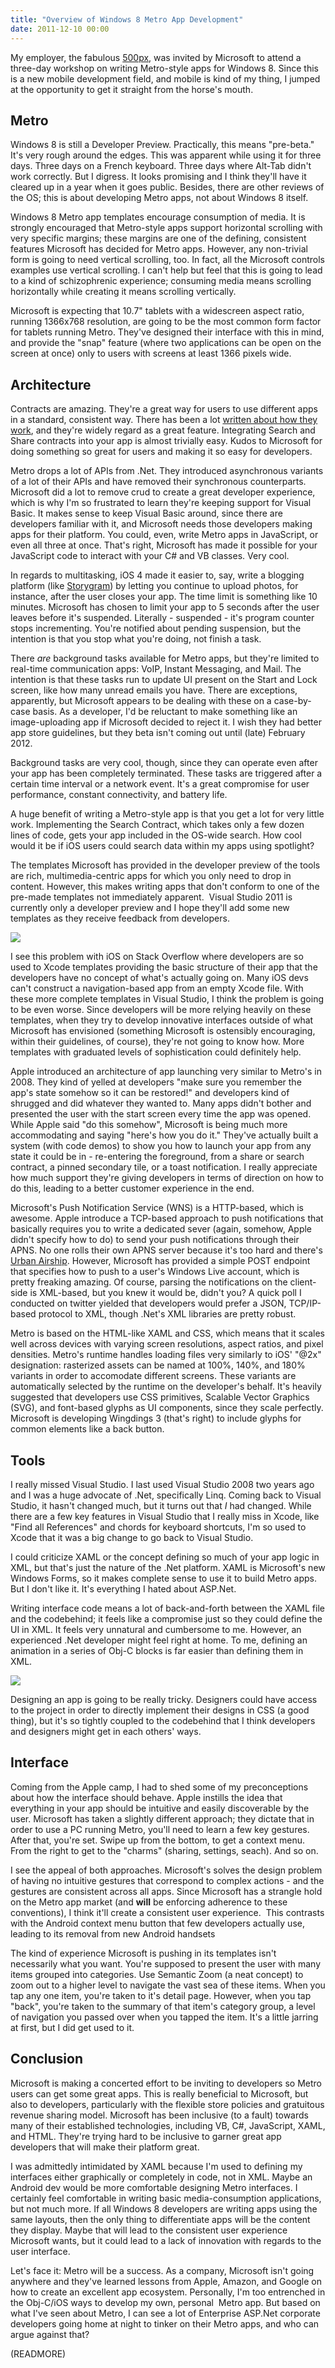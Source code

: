 ```yaml
---
title: "Overview of Windows 8 Metro App Development"
date: 2011-12-10 00:00
---
```


My employer, the fabulous [500px](http://500px.com/), was invited by Microsoft to attend a three-day workshop on writing Metro-style apps for Windows 8. Since this is a new mobile development field, and mobile is kind of my thing, I jumped at the opportunity to get it straight from the horse's mouth.



## Metro

Windows 8 is still a Developer Preview. Practically, this means "pre-beta." It's very rough around the edges. This was apparent while using it for three days. Three days on a French keyboard. Three days where Alt-Tab didn't work correctly. But I digress. It looks promising and I think they'll have it cleared up in a year when it goes public. Besides, there are other reviews of the OS; this is about developing Metro apps, not about Windows 8 itself.

Windows 8 Metro app templates encourage consumption of media. It is strongly encouraged that&nbsp;Metro-style apps support horizontal scrolling with very specific margins; these margins are one of the defining, consistent features Microsoft has decided for Metro apps. However, any non-trivial form is going to need vertical scrolling, too. In fact, all the Microsoft controls examples use vertical scrolling. I can't help but feel that this is going to lead to a kind of schizophrenic experience; consuming media means scrolling horizontally while creating it means scrolling vertically.

Microsoft is expecting that 10.7" tablets with a widescreen aspect ratio, running 1366x768 resolution, are going to be the most common form factor for tablets running Metro. They've designed their interface with this in mind, and provide the "snap" feature (where two applications can be open on the screen at once) only to users with screens at least 1366 pixels wide.

## Architecture

Contracts are amazing. They're a great way for users to use different apps in a standard, consistent way. There has been a lot [written about how they work](http://www.pcworld.com/article/239893/windows_8_going_indepth_with_microsofts_massive_update_to_windows.html), and they're widely regard as a great feature. Integrating Search and Share contracts into your app is almost trivially easy. Kudos to Microsoft for doing something so great for users and making it so easy for developers.

Metro drops a lot of APIs from .Net. They introduced asynchronous variants of a lot of their APIs and have removed their synchronous counterparts. Microsoft did a lot to remove crud to create a great developer experience, which is why I'm so frustrated to learn they're keeping support for Visual Basic. It makes sense to keep Visual Basic around, since there are developers familiar with it, and Microsoft needs those developers making apps for their platform. You could, even, write Metro apps in JavaScript, or even all three at once. That's right, Microsoft has made it possible for your JavaScript code to interact with your C# and VB classes. Very cool.

In regards to multitasking, iOS 4 made it easier to, say, write a blogging platform (like [Storygram](http://itunes.apple.com/us/app/storygram/id482507340?mt=8&ls=1)) by letting you continue to upload photos, for instance, after the user closes your app. The time limit is something like 10 minutes. Microsoft has chosen to limit your app to 5 seconds after the user leaves before it's suspended. Literally - suspended - it's program counter stops incrementing. You're notified about pending suspension, but the intention is that you stop what you're doing, not finish a task.

There _are_ background tasks available for Metro apps, but they're limited to real-time communication apps: VoIP, Instant Messaging, and Mail. The intention is that these tasks run to update UI present on the Start and Lock screen, like how many unread emails you have. There are exceptions, apparently, but Microsoft appears to be dealing with these on a case-by-case basis. As a developer, I'd be reluctant to make something like an image-uploading app if Microsoft decided to reject it. I wish they had better app store guidelines, but they beta isn't coming out until (late) February 2012.

Background tasks are very cool, though, since they can operate even after your app has been completely terminated. These tasks are triggered after a certain time interval or a network event. It's a great compromise for user performance, constant connectivity, and battery life.

A huge benefit of writing a Metro-style app is that you get a lot for very little work. Implementing the Search Contract, which takes only a few dozen lines of code, gets your app included in the OS-wide search. How cool would it be if iOS users could search data within my apps using spotlight?

The templates Microsoft has provided in the developer preview of the tools are rich, multimedia-centric apps for which you only need to drop in content. However, this makes writing apps that don't conform to one of the pre-made templates not immediately apparent. &nbsp;Visual Studio 2011 is currently only a developer preview and I hope they'll add some new templates as they receive feedback from developers.

 ![](/img/import/blog/2011/12/overview-of-metro-apps/50EABE3930B84B309A4AEEF35C302C7D.png)

I see this problem with iOS on Stack Overflow where developers are so used to Xcode templates providing the basic structure of their app that the developers have no concept of what's actually going on. Many iOS devs can't construct a navigation-based app from an empty Xcode file. With these more complete templates in Visual Studio, I think the problem is going to be even worse. Since developers will be more relying&nbsp;heavily on these templates, when they try to develop innovative interfaces outside of what Microsoft has envisioned (something Microsoft is ostensibly encouraging, within their guidelines, of course), they're not going to know how. More templates with graduated levels of sophistication could definitely help.

Apple introduced an architecture of app launching very similar to Metro's in 2008. They kind of yelled at developers "make sure you remember the app's state somehow so it can be restored!" and developers kind of shrugged and did whatever they wanted to. Many apps didn't bother and presented the user with the start screen every time the app was opened. While Apple said "do this somehow", Microsoft is being much more accommodating and saying "here's how you do it." They've actually built a system (with code demos) to show you how to launch your app from any state it could be in - re-entering the foreground, from a share or search contract, a pinned secondary tile, or a toast notification. I really appreciate how much support they're giving developers in terms of direction on how to do this, leading to a better customer experience in the end.

Microsoft's Push Notification Service (WNS) is a HTTP-based, which is awesome. Apple introduce a TCP-based approach to push notifications that basically requires you to write a dedicated sever (again, somehow, Apple didn't specify how to do) to send your push notifications through their APNS. No one rolls their own APNS server because it's too hard and there's [Urban Airship](http://urbanairship.com/). However, Microsoft has provided a simple POST endpoint that specifies how to push to a user's Windows Live account, which is pretty freaking amazing. Of course, parsing the notifications on the client-side is XML-based, but you knew it would be, didn't you? A quick poll I conducted on twitter yielded that developers would prefer a JSON, TCP/IP-based protocol to XML, though .Net's XML libraries are pretty robust.

Metro is based on the HTML-like XAML and CSS, which means that it scales well across devices with varying screen resolutions, aspect ratios, and pixel densities. Metro's runtime handles loading files very similarly to iOS' "@2x" designation: rasterized assets can be named at 100%, 140%, and 180% variants in order to accomodate different screens. These variants are automatically selected by the runtime on the developer's behalf. It's heavily suggested that developers use CSS primitives, Scalable Vector Graphics (SVG), and font-based glyphs as UI components, since they scale perfectly. Microsoft is developing Wingdings 3 (that's right) to include glyphs for common elements like a back button.

## Tools

I really missed Visual Studio. I last used Visual Studio 2008 two years ago and I was a huge advocate of .Net, specifically Linq. Coming back to Visual Studio, it hasn't changed much, but it turns out that _I_ had changed. While there are a few key features in Visual Studio that I really miss in Xcode, like "Find all References" and chords for keyboard shortcuts, I'm so used to Xcode that it was a big change to go back to Visual Studio.

I could criticize XAML or the concept defining so much of your app logic in XML, but that's just the nature of the .Net platform. XAML is Microsoft's new Windows Forms, so it makes complete sense to use it to build Metro apps. But I don't like it. It's everything I hated about ASP.Net.

Writing interface code means a lot of back-and-forth between the XAML file and the codebehind; it feels like a compromise just so they could define the UI in XML. It feels very unnatural and cumbersome to me. However, an experienced .Net developer might feel right at home. To me, defining an animation in a series of Obj-C blocks is far easier than defining them in XML.

 ![](/img/import/blog/2011/12/overview-of-metro-apps/F03A6746F8404EADA8C287DA1D2C5C70.png)

Designing an app is going to be really tricky. Designers could have access to the project in order to directly implement their designs in CSS (a good thing), but it's so tightly coupled to the codebehind that I think developers and designers might get in each others' ways.

## Interface

Coming from the Apple camp, I had to shed some of my preconceptions about how the interface should behave. Apple instills the idea that everything in your app should be intuitive and easily discoverable by the user. Microsoft has taken a slightly different approach; they dictate that in order to use a PC running Metro, you'll need to learn a few key gestures. After that, you're set. Swipe up from the bottom, to get a context menu. From the right to get to the "charms" (sharing, settings, seach). And so on.

I see the appeal of both approaches. Microsoft's solves the design problem of having no intuitive gestures that correspond to complex actions - and the gestures are consistent across all apps. Since Microsoft has a strangle hold on the Metro app market (and **will** be enforcing adherence to these conventions), I think it'll create a consistent user experience. &nbsp;This contrasts with the Android context menu button that few developers actually use, leading to its removal from new Android handsets

The kind of experience Microsoft is pushing in its templates isn't necessarily what you want. You're supposed to present the user with many items grouped into categories. Use Semantic Zoom (a neat concept) to zoom out to a higher level to navigate the vast sea of these items. When you tap any one item, you're taken to it's detail page. However, when you tap "back", you're taken to the summary of that item's category group, a level of navigation you passed over when you tapped the item. It's a little jarring at first, but I did get used to it.

## Conclusion

Microsoft is making a concerted effort to be inviting to developers so Metro users can get some great apps. This is really beneficial to Microsoft, but also to developers, particularly with the flexible store policies and gratuitous revenue sharing model. Microsoft has been inclusive (to a fault) towards many of their established technologies, including VB, C#, JavaScript, XAML, and HTML. They're trying hard to be inclusive to garner great app developers that will make their platform great.

I was admittedly intimidated by XAML because I'm used to defining my interfaces either graphically or completely in code, not in XML. Maybe an Android dev would be more comfortable designing Metro interfaces. I certainly feel comfortable in writing basic media-consumption applications, but not much more. If all Windows 8 developers are writing apps using the same layouts, then the only thing to differentiate apps will be the content they display. Maybe that will lead to the consistent user experience Microsoft wants, but it could lead to a lack of innovation with regards to the user interface.

Let's face it: Metro will be a success. As a company, Microsoft isn't going anywhere and they've learned lessons from Apple, Amazon, and Google on how to create an excellent app ecosystem. Personally, I'm too entrenched in the Obj-C/iOS ways to develop my own, personal &nbsp;Metro app. But based on what I've seen about Metro, I can see a lot of Enterprise ASP.Net corporate developers going home at night to tinker on their Metro apps, and who can argue against that?

(READMORE)
